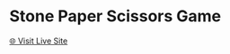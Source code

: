 <h1>﻿Stone Paper Scissors Game</h1>

<a href="https://ashish-shabu.github.io/Stone-Paper-Scissors-Game/" target="_blank">🌐 Visit Live Site</a>
